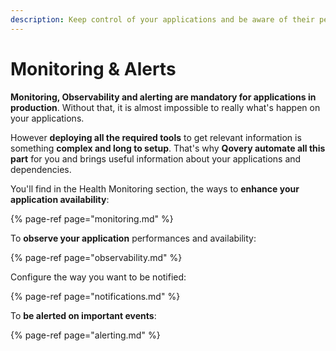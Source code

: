 ```yaml
---
description: Keep control of your applications and be aware of their performances
---
```


# Monitoring & Alerts

**Monitoring, Observability and alerting are mandatory for applications in production**. Without that, it is almost impossible to really what's happen on your applications.

However **deploying all the required tools** to get relevant information is something **complex and long to setup**. That's why **Qovery automate all this part** for you and brings useful information about your applications and dependencies.

You'll find in the Health Monitoring section, the ways to **enhance your application availability**:

{% page-ref page="monitoring.md" %}

To **observe your application** performances and availability:

{% page-ref page="observability.md" %}

Configure the way you want to be notified:

{% page-ref page="notifications.md" %}

To **be alerted on important events**:

{% page-ref page="alerting.md" %}



